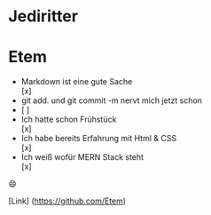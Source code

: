 # Jediritter
# Etem
 
<ul>
<li> Markdown ist eine gute Sache </li> [x]
<li> git add. und git commit -m nervt mich jetzt schon<li> [ ]
<li> Ich hatte schon Frühstück</li> [x]
<li> Ich habe bereits Erfahrung mit Html & CSS </li> [x]
<li> Ich weiß wofür MERN Stack steht</li> [x]
</ul>

:smile:

[Link] (https://github.com/Etem)
